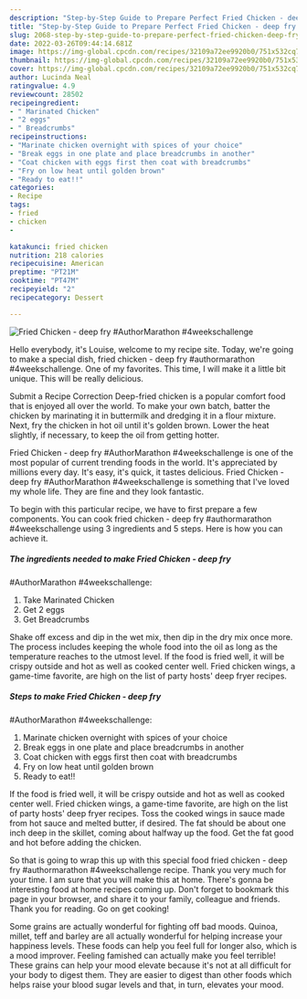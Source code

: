 ```yaml
---
description: "Step-by-Step Guide to Prepare Perfect Fried Chicken - deep fry #AuthorMarathon  #4weekschallenge"
title: "Step-by-Step Guide to Prepare Perfect Fried Chicken - deep fry #AuthorMarathon  #4weekschallenge"
slug: 2068-step-by-step-guide-to-prepare-perfect-fried-chicken-deep-fry-authormarathon-4weekschallenge
date: 2022-03-26T09:44:14.681Z
image: https://img-global.cpcdn.com/recipes/32109a72ee9920b0/751x532cq70/fried-chicken-deep-fry-authormarathon-4weekschallenge-recipe-main-photo.jpg
thumbnail: https://img-global.cpcdn.com/recipes/32109a72ee9920b0/751x532cq70/fried-chicken-deep-fry-authormarathon-4weekschallenge-recipe-main-photo.jpg
cover: https://img-global.cpcdn.com/recipes/32109a72ee9920b0/751x532cq70/fried-chicken-deep-fry-authormarathon-4weekschallenge-recipe-main-photo.jpg
author: Lucinda Neal
ratingvalue: 4.9
reviewcount: 28502
recipeingredient:
- " Marinated Chicken"
- "2 eggs"
- " Breadcrumbs"
recipeinstructions:
- "Marinate chicken overnight with spices of your choice"
- "Break eggs in one plate and place breadcrumbs in another"
- "Coat chicken with eggs first then coat with breadcrumbs"
- "Fry on low heat until golden brown"
- "Ready to eat!!"
categories:
- Recipe
tags:
- fried
- chicken
- 

katakunci: fried chicken  
nutrition: 218 calories
recipecuisine: American
preptime: "PT21M"
cooktime: "PT47M"
recipeyield: "2"
recipecategory: Dessert

---
```



![Fried Chicken - deep fry
#AuthorMarathon
 #4weekschallenge](https://img-global.cpcdn.com/recipes/32109a72ee9920b0/751x532cq70/fried-chicken-deep-fry-authormarathon-4weekschallenge-recipe-main-photo.jpg)

Hello everybody, it's Louise, welcome to my recipe site. Today, we're going to make a special dish, fried chicken - deep fry
#authormarathon
 #4weekschallenge. One of my favorites. This time, I will make it a little bit unique. This will be really delicious.

Submit a Recipe Correction Deep-fried chicken is a popular comfort food that is enjoyed all over the world. To make your own batch, batter the chicken by marinating it in buttermilk and dredging it in a flour mixture. Next, fry the chicken in hot oil until it&#39;s golden brown. Lower the heat slightly, if necessary, to keep the oil from getting hotter.

Fried Chicken - deep fry
#AuthorMarathon
 #4weekschallenge is one of the most popular of current trending foods in the world. It's appreciated by millions every day. It's easy, it's quick, it tastes delicious. Fried Chicken - deep fry
#AuthorMarathon
 #4weekschallenge is something that I've loved my whole life. They are fine and they look fantastic.


To begin with this particular recipe, we have to first prepare a few components. You can cook fried chicken - deep fry
#authormarathon
 #4weekschallenge using 3 ingredients and 5 steps. Here is how you can achieve it.

<!--inarticleads1-->

##### The ingredients needed to make Fried Chicken - deep fry
#AuthorMarathon
 #4weekschallenge:

1. Take  Marinated Chicken
1. Get 2 eggs
1. Get  Breadcrumbs


Shake off excess and dip in the wet mix, then dip in the dry mix once more. The process includes keeping the whole food into the oil as long as the temperature reaches to the utmost level. If the food is fried well, it will be crispy outside and hot as well as cooked center well. Fried chicken wings, a game-time favorite, are high on the list of party hosts&#39; deep fryer recipes. 

<!--inarticleads2-->

##### Steps to make Fried Chicken - deep fry
#AuthorMarathon
 #4weekschallenge:

1. Marinate chicken overnight with spices of your choice
1. Break eggs in one plate and place breadcrumbs in another
1. Coat chicken with eggs first then coat with breadcrumbs
1. Fry on low heat until golden brown
1. Ready to eat!!


If the food is fried well, it will be crispy outside and hot as well as cooked center well. Fried chicken wings, a game-time favorite, are high on the list of party hosts&#39; deep fryer recipes. Toss the cooked wings in sauce made from hot sauce and melted butter, if desired. The fat should be about one inch deep in the skillet, coming about halfway up the food. Get the fat good and hot before adding the chicken. 

So that is going to wrap this up with this special food fried chicken - deep fry
#authormarathon
 #4weekschallenge recipe. Thank you very much for your time. I am sure that you will make this at home. There's gonna be interesting food at home recipes coming up. Don't forget to bookmark this page in your browser, and share it to your family, colleague and friends. Thank you for reading. Go on get cooking!

Some grains are actually wonderful for fighting off bad moods. Quinoa, millet, teff and barley are all actually wonderful for helping increase your happiness levels. These foods can help you feel full for longer also, which is a mood improver. Feeling famished can actually make you feel terrible! These grains can help your mood elevate because it's not at all difficult for your body to digest them. They are easier to digest than other foods which helps raise your blood sugar levels and that, in turn, elevates your mood.
